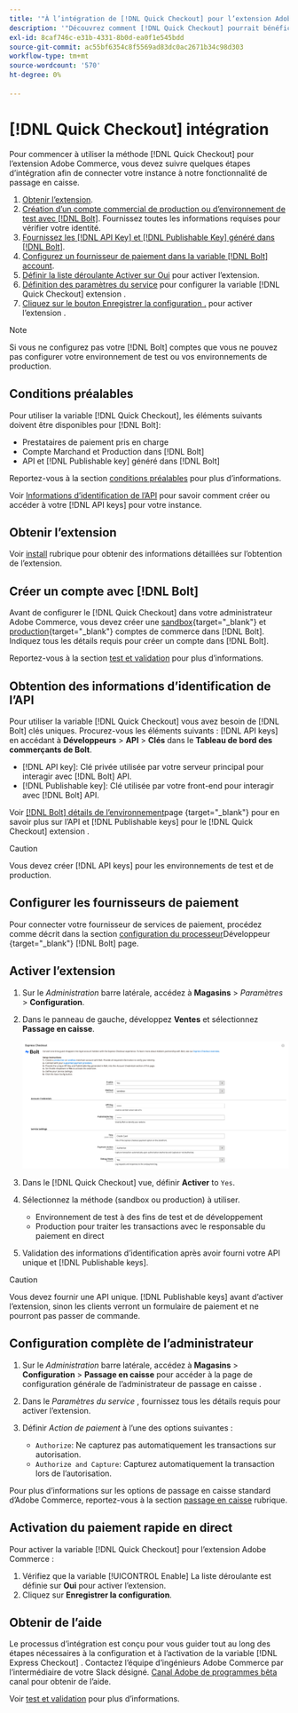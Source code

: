 ```yaml
---
title: '"À l’intégration de [!DNL Quick Checkout] pour l’extension Adobe Commerce"'
description: '"Découvrez comment [!DNL Quick Checkout] pourrait bénéficier à votre instance Adobe Commerce et comment intégrer et configurer l’extension avec succès."'
exl-id: 8caf746c-e31b-4331-8b0d-ea0f1e545bdd
source-git-commit: ac55bf6354c8f5569ad83dc0ac2671b34c98d303
workflow-type: tm+mt
source-wordcount: '570'
ht-degree: 0%

---
```


# [!DNL Quick Checkout] intégration

Pour commencer à utiliser la méthode [!DNL Quick Checkout] pour l’extension Adobe Commerce, vous devez suivre quelques étapes d’intégration afin de connecter votre instance à notre fonctionnalité de passage en caisse.

1. [Obtenir l’extension](#get-extension).
1. [Création d’un compte commercial de production ou d’environnement de test avec [!DNL Bolt]](#create-account-with-bolt). Fournissez toutes les informations requises pour vérifier votre identité.
1. [Fournissez les [!DNL API Key] et [!DNL Publishable Key] généré dans [!DNL Bolt]](#obtain-api-credentials).
1. [Configurez un fournisseur de paiement dans la variable [!DNL Bolt] account](#configure-payment-providers).
1. [Définir la liste déroulante Activer sur Oui](#enable-extension) pour activer l’extension.
1. [Définition des paramètres du service](#complete-admin-configuration) pour configurer la variable [!DNL Quick Checkout] extension .
1. [Cliquez sur le bouton Enregistrer la configuration .](#enable-live-quick-checkout) pour activer l’extension .

>[!NOTE]
>
> Si vous ne configurez pas votre [!DNL Bolt] comptes que vous ne pouvez pas configurer votre environnement de test ou vos environnements de production.

## Conditions préalables

Pour utiliser la variable [!DNL Quick Checkout], les éléments suivants doivent être disponibles pour [!DNL Bolt]:

- Prestataires de paiement pris en charge
- Compte Marchand et Production dans [!DNL Bolt]
- API et [!DNL Publishable key] généré dans [!DNL Bolt]

Reportez-vous à la section [conditions préalables](../quick-checkout/prerequisites.md) pour plus d’informations.

Voir [Informations d’identification de l’API](#obtain-api-credentials) pour savoir comment créer ou accéder à votre [!DNL API keys] pour votre instance.

## Obtenir l’extension

Voir [install](../quick-checkout/install.md) rubrique pour obtenir des informations détaillées sur l’obtention de l’extension.

## Créer un compte avec [!DNL Bolt]

Avant de configurer le [!DNL Quick Checkout] dans votre administrateur Adobe Commerce, vous devez créer une [sandbox](https://merchant-sandbox.bolt.com/register){target=&quot;_blank&quot;} et [production](https://merchant.bolt.com/register){target=&quot;_blank&quot;} comptes de commerce dans [!DNL Bolt]. Indiquez tous les détails requis pour créer un compte dans [!DNL Bolt].

Reportez-vous à la section [test et validation](../quick-checkout/testing.md) pour plus d’informations.

## Obtention des informations d’identification de l’API

Pour utiliser la variable [!DNL Quick Checkout] vous avez besoin de [!DNL Bolt] clés uniques. Procurez-vous les éléments suivants : [!DNL API keys] en accédant à **Développeurs** > **API** > **Clés** dans le **Tableau de bord des commerçants de Bolt**.

- [!DNL API key]: Clé privée utilisée par votre serveur principal pour interagir avec [!DNL Bolt] API.
- [!DNL Publishable key]: Clé utilisée par votre front-end pour interagir avec [!DNL Bolt] API.

Voir [[!DNL Bolt] détails de l’environnement](https://help.bolt.com/developers/references/environment-details/#about-keys)page {target=&quot;_blank&quot;} pour en savoir plus sur l’API et [!DNL Publishable keys] pour le [!DNL Quick Checkout] extension .

>[!CAUTION]
>
> Vous devez créer [!DNL API keys] pour les environnements de test et de production.

## Configurer les fournisseurs de paiement

Pour connecter votre fournisseur de services de paiement, procédez comme décrit dans la section [configuration du processeur](https://help.bolt.com/integrations/adobe-quick-checkout/set-up/)Développeur {target=&quot;_blank&quot;} [!DNL Bolt] page.

## Activer l’extension

1. Sur le _Administration_ barre latérale, accédez à **Magasins** > _Paramètres_ > **Configuration**.
1. Dans le panneau de gauche, développez **Ventes** et sélectionnez **Passage en caisse**.

   ![Passage en caisse rapide](assets/admin-view.png)

1. Dans le [!DNL Quick Checkout] vue, définir **Activer** to `Yes`.
1. Sélectionnez la méthode (sandbox ou production) à utiliser.

   - Environnement de test à des fins de test et de développement
   - Production pour traiter les transactions avec le responsable du paiement en direct

1. Validation des informations d’identification après avoir fourni votre API unique et [!DNL Publishable keys].

>[!CAUTION]
>
> Vous devez fournir une API unique. [!DNL Publishable keys] avant d’activer l’extension, sinon les clients verront un formulaire de paiement et ne pourront pas passer de commande.

## Configuration complète de l’administrateur

1. Sur le _Administration_ barre latérale, accédez à **Magasins** > **Configuration** > **Passage en caisse** pour accéder à la page de configuration générale de l’administrateur de passage en caisse .
1. Dans le _Paramètres du service_ , fournissez tous les détails requis pour activer l’extension.
1. Définir _Action de paiement_ à l’une des options suivantes :

   - `Authorize`: Ne capturez pas automatiquement les transactions sur autorisation.
   - `Authorize and Capture`: Capturez automatiquement la transaction lors de l’autorisation.

Pour plus d’informations sur les options de passage en caisse standard d’Adobe Commerce, reportez-vous à la section [passage en caisse](https://docs.magento.com/user-guide/configuration/sales/checkout.html) rubrique.

## Activation du paiement rapide en direct

Pour activer la variable [!DNL Quick Checkout] pour l’extension Adobe Commerce :

1. Vérifiez que la variable [!UICONTROL Enable] La liste déroulante est définie sur **Oui** pour activer l’extension.
1. Cliquez sur **Enregistrer la configuration**.

## Obtenir de l’aide

Le processus d’intégration est conçu pour vous guider tout au long des étapes nécessaires à la configuration et à l’activation de la variable [!DNL Express Checkout] . Contactez l’équipe d’ingénieurs Adobe Commerce par l’intermédiaire de votre Slack désigné. [Canal Adobe de programmes bêta](http://adobe-beta-programs.slack.com/) canal pour obtenir de l’aide.

Voir [test et validation](../quick-checkout/testing.md) pour plus d’informations.
